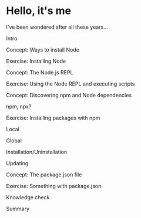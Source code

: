 # Hello, it's me

I've been wondered after all these years...

Intro  

Concept: Ways to install Node  

Exercise: Installing Node  

Concept: The Node.js REPL  

Exercise: Using the Node REPL and executing scripts  

Concept: Discovering npm and Node dependencies 

npm, npx? 

Exercise: Installing packages with npm 	  

Local 

Global 

Installation/Uninstallation 		 

Updating 	 

Concept: The package.json file 

Exercise: Something with package.json 

Knowledge check 

Summary 